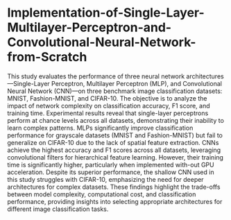 # Implementation-of-Single-Layer-Multilayer-Perceptron-and-Convolutional-Neural-Network-from-Scratch

This study evaluates the performance of three neural network architectures—Single-Layer Perceptron, Multilayer Perceptron (MLP), and Convolutional Neural Network (CNN)—on three benchmark image classification datasets: MNIST, Fashion-MNIST, and CIFAR-10. The objective is to analyze the impact of network complexity on classification accuracy, F1 score, and training time. Experimental results reveal that single-layer perceptrons perform at chance levels across all datasets, demonstrating their inability to learn complex patterns. MLPs significantly improve classification performance for grayscale datasets (MNIST and Fashion-MNIST) but fail to generalize on CIFAR-10 due to the lack of spatial feature extraction. CNNs achieve the highest accuracy and F1 scores across all datasets, leveraging convolutional filters for hierarchical feature learning. However, their training time is significantly higher, particularly when implemented with-out GPU acceleration. Despite its superior performance, the shallow CNN used in this study struggles with CIFAR-10, emphasizing the need for deeper architectures for complex datasets. These findings highlight the trade-offs between model complexity, computational cost, and classification performance, providing insights into selecting appropriate architectures for different image classification tasks.
